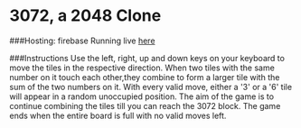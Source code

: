 # 3072, a 2048 Clone 

###Hosting: firebase
Running live <a href="https://project-7931456944995520935.web.app" target="_blank">here</a>

###Instructions
Use the left, right, up and down keys on your keyboard to move the tiles in the respective direction. When two tiles with the same number on it touch each other,they combine to form a larger tile with the sum of the two numbers on it. With every valid move, either a '3' or a '6' tile will appear in a random unoccupied position. The aim of the game is to continue combining the tiles till you can reach the 3072 block. The game ends when the entire board is full with no valid moves left. 

